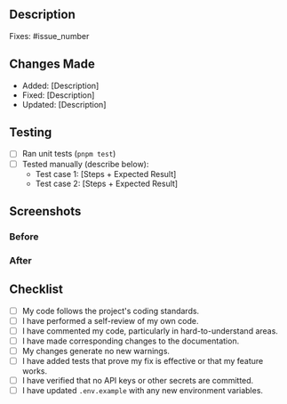 
##  Description
Fixes: #issue_number


## Changes Made
<!-- Bullet-point summary of your changes -->
- Added: [Description]
- Fixed: [Description]
- Updated: [Description]

## Testing
<!-- How did you verify your changes? -->
- [ ] Ran unit tests (`pnpm test`)
- [ ] Tested manually (describe below):
  - Test case 1: [Steps + Expected Result]
  - Test case 2: [Steps + Expected Result]

##  Screenshots
### Before
### After

##  Checklist
- [ ] My code follows the project's coding standards.
- [ ] I have performed a self-review of my own code.
- [ ] I have commented my code, particularly in hard-to-understand areas.
- [ ] I have made corresponding changes to the documentation.
- [ ] My changes generate no new warnings.
- [ ] I have added tests that prove my fix is effective or that my feature works.
- [ ] I have verified that no API keys or other secrets are committed.
- [ ] I have updated `.env.example` with any new environment variables.
